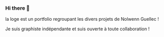### Hi there 👋

la loge est un portfolio regroupant les divers projets de Nolwenn Guellec !

Je suis graphiste indépendante et suis ouverte à toute collaboration !
